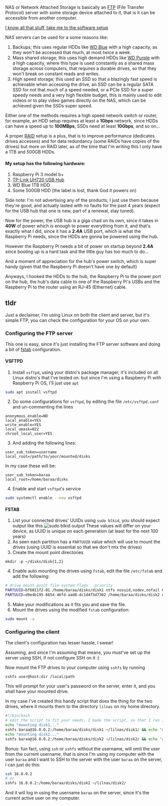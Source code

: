 NAS or Network Attached Storage is basically an [FTP](https://en.wikipedia.org/wiki/File_Transfer_Protocol) (File Transfer Protocol) server with some storage device attached to it, that is it can be accessible from another computer.

[I know all that stuff, take me to the software setup](#tldr)

NAS servers can be used for a some reasons like:

1. Backups; this uses regular HDDs like [WD Blue](https://www.westerndigital.com/products/internal-drives/wd-blue-desktop-sata-hdd#WD5000AZLX) with a high capacity, as they won't be accessed that much, at most twice a week.
2. Mass shared storage; this uses high demand HDDs like [WD Purple](https://www.westerndigital.com/products/internal-drives/wd-purple-sata-hdd) with a high capacity, where this type is used constantly as a shared mass storage across computers, that requires a durable drives, so that they won't break on constant reads and writes.
3. High speed storage; this used an SSD so that a blazingly fast speed is achievable when accessing the drive, an SSD can be a regular SATA SSD for not that much of a speed needed, or a PCIe SSD for a super speedy needs and a very high flexible budget, this is mainly used to edit videos or to play video games directly on the NAS, which can be achieved given the SSDs super speed.

Either one of the methods requires a high speed network switch or router, for example, an HDD setup requires at least a **1Gbps** network, since HDDs can have a speed up to **100MBps**, SSDs need at least **10Gbps**, and so on...

A proper [RAID](https://en.wikipedia.org/wiki/RAID) setup is a plus, that is to improve performance (dedicates drives accesses) and for data redundancy (some RAIDs have copies of the drives) but more on RAID later, as of the time that I'm writing this I only have a 1TB and 500GB HDDs.

#### My setup has the following hardware:

1. Raspberry Pi 3 model b+
2. [TP-Link UH720 USB Hub](https://www.tp-link.com/us/home-networking/usb-hub/uh720/)
3. WD Blue 1TB HDD
4. Some 500GB HDD (the label is lost, thank God it powers on)

Side note: I'm not advertising any of the products, I just use them because they're good, and actually lasted with no faults for the past 4 years (expect for the USB hub that one is new, part of a renewal, stay tuned).

Now for the power, the USB hub is a giga chad on its own, since it takes in **40W** of power which is enough to power everything from it, and that's exactly what I did, since it has a **2.4A** USB port, which is what the Raspberry Pi needs, since the HDDs are gonna be powered using the hub.

However the Raspberry Pi needs a bit of power on startup beyond **2.4A** since booting up is a hard task and the little guy has too much to do...

And a moment of appreciation for the hub's power switch, which is super handy (given that the Raspberry Pi doesn't have one by default)

Anyways, I hooked the HDDs to the hub, the Raspberry Pi to the power port on the hub, the hub's data cable to one of the Raspberry Pi's USBs and the Raspberry Pi to the router using an RJ-45 (Ethernet) cable.

## tldr

Just a declaimer, I'm using Linux on both the client and server, but it's simple FTP, you can check the configuration for your OS on your own.

### Configuring the FTP server

This one is easy, since it's just installing the FTP server software and doing a bit of [fstab](https://wiki.archlinux.org/title/Fstab) configuration.

#### VSFTPD

1. Install `vsftpd`, using your distro's package manager, it's included on all Linux distro's that I've tested on. but since I'm using a Raspberry Pi with Raspberry Pi OS, I'll just use `apt`

```bash
sudo apt install vsftpd
```

2. Do some configurations for `vsftpd`, by editing the file `/etc/vsftpd.conf` and un-commenting the lines

```
anonymous_enable=NO
local_enable=YES
write_enable=YES
local_umask=022
chroot_local_user=YES
```

3. And adding the following lines:

```
user_sub_token=username
local_root=/path/to/your/mounted/disks
```

In my case these will be:

```
user_sub_token=baraa
local_root=/home/baraa/disks
```

4. Enable and start `vsftpd`'s service

```bash
sudo systemctl enable --now vsftpd
```

#### FSTAB

1. List your connected drives' UUIDs using `sudo blkid`, you should expect output like this
   ![sudo blkid output](/img/blkid.png)
   These values will differ on your device, as UUID is unique on each generation (at least for the next 100 years)
2. As seen each partition has a `PARTUUID` value which will use to mount the drives (using UUID is essential so that we don't mix the drives)
3. Create the mount point directories

```
mkdir -p ~/disks/disk{1,2}
```

4.  Enable auto mounting the drives using `fstab`, edit the file `/etc/fstab` and add the following:

```bash
# drive	mount-point	file-system	flags	priority
PARTUUID=bf6011f2-01 /home/baraa/disks/disk1 ntfs nosuid,nodev,nofail 0 0
PARTUUID=d9e4b195-6654-46fd-aad8-dc1d4f5d7302 /home/baraa/disks/disk2 ext4 nosuid,nodev,nofail 0 0
```

5. Make your modifications as it fits you and save the file.
6. Mount the drives using the modified `fstab` configuration:

```bash
sudo mount -a
```

### Configuring the client

The client's configuration has lesser hassle, I swear!

Assuming, and since I'm assuming that means, you must've set up the server using SSH, if not configure SSH on it :)

Now mount the FTP drives to your computer using `sshfs` by running

```
sshfs user@host:dir /local/path
```

This will prompt for your user's password on the server, enter it, and you shall have your mounted drive.

In my case I've created this handy script that does the thing for the two drives, where it mounts them to the directory `lilnas` on my home directory.

```bash
#!/bin/bash
# edit the script to fit your needs, I made the script, so that I run it whenever I'm home.
echo "mounting disk1..."
sshfs baraa@16.0.0.2:/home/baraa/disks/disk1 ~/lilnas/disk1/ && echo "done!"
echo "mounting disk2..."
sshfs baraa@16.0.0.2:/home/baraa/disks/disk2 ~/lilnas/disk2/ && echo "done!"
```

Bonus: fun fact, using `ssh` or `sshfs` without the username, will omit the user from the current username, that is since I'm using my computer with the user `baraa` and I want to SSH to the server with the user `baraa` on the server, I can just do this:

```bash
ssh 16.0.0.2
# or
sshfs 16.0.0.2:/home/baraa/disks/disk2 ~/lilnas/disk2/
```

And it will log in using the username `baraa` on the server, since it's the current active user on my computer.

